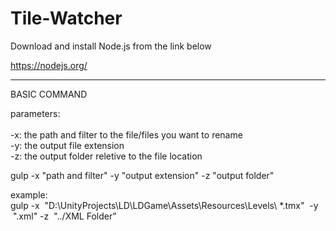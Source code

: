 # Tile-Watcher
Download and install Node.js from the link below

https://nodejs.org/

----------------------------

BASIC COMMAND

parameters: <br /> <br />
-x: the path and filter to the file/files you want to rename  <br />
-y: the output file extension  <br />
-z: the output folder reletive to the file location


gulp -x "path and filter" -y "output extension" -z "output folder"

example: <br />
gulp -x &nbsp;"D:\UnityProjects\LD\LDGame\Assets\Resources\Levels\ *.tmx"&nbsp; -y &nbsp;".xml" -z&nbsp; "../XML Folder"
